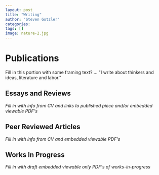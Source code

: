 ```yaml
---
layout: post
title: "Writing"
author: "Steven Gotzler"
categories:
tags: []
image: nature-2.jpg
---
```


# Publications

Fill in this portion with some framing text? ... "I write about thinkers and ideas, literature and labor."

## Essays and Reviews

*Fill in with info from CV and links to published piece and/or embedded viewable PDF's*

## Peer Reviewed Articles

*Fill in with info from CV and embedded viewable PDF's*

## Works In Progress

*Fill in with draft embedded viewable only PDF's of works-in-progress*

